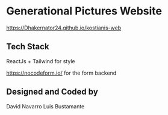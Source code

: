 # Generational Pictures Website

https://Dhakernator24.github.io/kostianis-web

## Tech Stack

ReactJs + Tailwind for style

https://nocodeform.io/ for the form backend

## Designed and Coded by 

David Navarro
Luis Bustamante